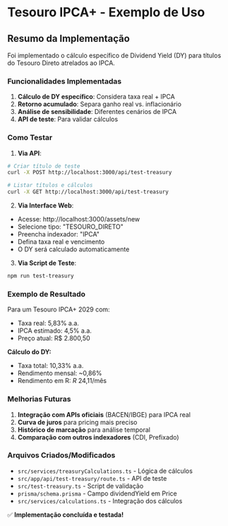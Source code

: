# Tesouro IPCA+ - Exemplo de Uso

## Resumo da Implementação

Foi implementado o cálculo específico de Dividend Yield (DY) para títulos do Tesouro Direto atrelados ao IPCA. 

### Funcionalidades Implementadas

1. **Cálculo de DY específico**: Considera taxa real + IPCA
2. **Retorno acumulado**: Separa ganho real vs. inflacionário  
3. **Análise de sensibilidade**: Diferentes cenários de IPCA
4. **API de teste**: Para validar cálculos

### Como Testar

1. **Via API**:
```bash
# Criar título de teste
curl -X POST http://localhost:3000/api/test-treasury

# Listar títulos e cálculos
curl -X GET http://localhost:3000/api/test-treasury
```

2. **Via Interface Web**:
- Acesse: http://localhost:3000/assets/new
- Selecione tipo: "TESOURO_DIRETO"
- Preencha indexador: "IPCA" 
- Defina taxa real e vencimento
- O DY será calculado automaticamente

3. **Via Script de Teste**:
```bash
npm run test-treasury
```

### Exemplo de Resultado

Para um Tesouro IPCA+ 2029 com:
- Taxa real: 5,83% a.a.
- IPCA estimado: 4,5% a.a.
- Preço atual: R$ 2.800,50

**Cálculo do DY:**
- Taxa total: 10,33% a.a.
- Rendimento mensal: ~0,86%
- Rendimento em R$: ~R$ 24,11/mês

### Melhorias Futuras

1. **Integração com APIs oficiais** (BACEN/IBGE) para IPCA real
2. **Curva de juros** para pricing mais preciso
3. **Histórico de marcação** para análise temporal
4. **Comparação com outros indexadores** (CDI, Prefixado)

### Arquivos Criados/Modificados

- `src/services/treasuryCalculations.ts` - Lógica de cálculos
- `src/app/api/test-treasury/route.ts` - API de teste
- `src/test-treasury.ts` - Script de validação
- `prisma/schema.prisma` - Campo dividendYield em Price
- `src/services/calculations.ts` - Integração dos cálculos

✅ **Implementação concluída e testada!**
